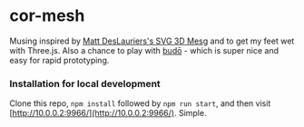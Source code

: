 # cor-mesh

Musing inspired by [Matt DesLauriers's SVG 3D Mesg](http://mattdesl.github.io/svg-mesh-3d/) and to get my feet wet with Three.js.  Also a chance to play with [budō](https://github.com/mattdesl/budo) - which is super nice and easy for rapid prototyping.

### Installation for local development

Clone this repo, `npm install` followed by `npm run start`, and then visit [http://10.0.0.2:9966/](http://10.0.0.2:9966/).  Simple.